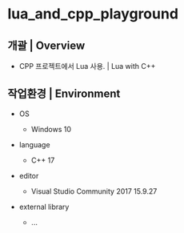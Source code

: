 # lua_and_cpp_playground

## 개괄 | Overview
- CPP 프로젝트에서 Lua 사용. | Lua with C++


## 작업환경 | Environment
- OS
  - Windows 10

- language
  - C++ 17

- editor
  - Visual Studio Community 2017 15.9.27

- external library
  - ...
